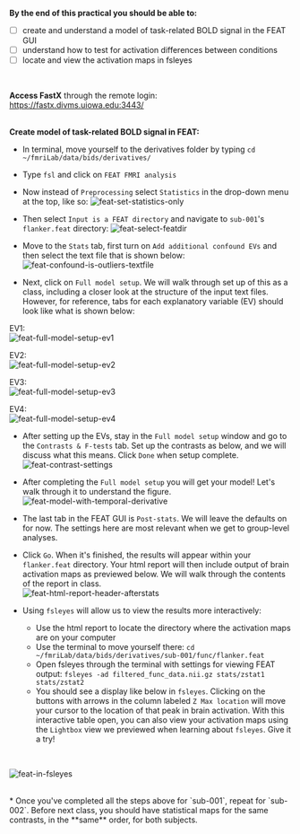 **By the end of this practical you should be able to:** <br/>
* [ ] create and understand a model of task-related BOLD signal in the FEAT GUI <br/>
* [ ] understand how to test for activation differences between conditions <br/>
* [ ] locate and view the activation maps in fsleyes <br/>
<br/>

**Access FastX** through the remote login: <br>
https://fastx.divms.uiowa.edu:3443/  <br/>
<br/>

**Create model of task-related BOLD signal in FEAT:** <br/>
*  In terminal, move yourself to the derivatives folder by typing `cd ~/fmriLab/data/bids/derivatives/`
*  Type `fsl` and click on `FEAT FMRI analysis`
*  Now instead of `Preprocessing` select `Statistics` in the drop-down menu at the top, like so: 
![feat-set-statistics-only](images/single-subject_feat-set-statistics-only.png)

*  Then select `Input is a FEAT directory` and navigate to `sub-001`'s `flanker.feat` directory: 
![feat-select-featdir](images/single-subject_feat-select-featdir.png)

*  Move to the `Stats` tab, first turn on `Add additional confound EVs` and then select the text file that is shown below: <br/>
![feat-confound-is-outliers-textfile](images/single-subject_feat-confound-is-outliers-textfile.png)

*  Next, click on `Full model setup`. We will walk through set up of this as a class, including a closer look at the structure of the input text files. However, for reference, tabs for each explanatory variable (EV) should look like what is shown below: <br/>

EV1: <br/>
![feat-full-model-setup-ev1](images/single-subject_feat-full-model-setup-ev1.png) <br/>

EV2: <br/>
![feat-full-model-setup-ev2](images/single-subject_feat-full-model-setup-ev2.png) <br/>

EV3: <br/>
![feat-full-model-setup-ev3](images/single-subject_feat-full-model-setup-ev3.png) <br/>

EV4: <br/>
![feat-full-model-setup-ev4](images/single-subject_feat-full-model-setup-ev4.png) <br/>

*  After setting up the EVs, stay in the `Full model setup` window and go to the `Contrasts & F-tests` tab. Set up the contrasts as below, and we will discuss what this means. Click `Done` when setup complete. <br/>
![feat-contrast-settings](images/single-subject_feat-contrast-settings.png)

* After completing the `Full model setup` you will get your model! Let's walk through it to understand the figure. <br/>
![feat-model-with-temporal-derivative](images/single-subject_feat-model-with-temporal-derivative.png)

* The last tab in the FEAT GUI is `Post-stats`. We will leave the defaults on for now. The settings here are most relevant when we get to group-level analyses.

* Click `Go`. When it's finished, the results will appear within your `flanker.feat` directory. Your html report will then include output of brain activation maps as previewed below. We will walk through the contents of the report in class. <br/>
![feat-html-report-header-afterstats](images/single-subject_feat-html-report-header-afterstats.png)

* Using `fsleyes` will allow us to view the results more interactively:
    * Use the html report to locate the directory where the activation maps are on your computer
    * Use the terminal to move yourself there: `cd ~/fmriLab/data/bids/derivatives/sub-001/func/flanker.feat`
    * Open fsleyes through the terminal with settings for viewing FEAT output: `fsleyes -ad filtered_func_data.nii.gz stats/zstat1 stats/zstat2`
    * You should see a display like below in `fsleyes`. Clicking on the buttons with arrows in the column labeled `Z Max location` will move your cursor to the location of that peak in brain activation. With this interactive table open, you can also view your activation maps using the `Lightbox` view we previewed when learning about `fsleyes`. Give it a try!
</br>

![feat-in-fsleyes](images/single-subject_feat-in-fsleyes.png)

</br>
* Once you've completed all the steps above for `sub-001`, repeat for `sub-002`. Before next class, you should have statistical maps for the same contrasts, in the **same** order, for both subjects.


